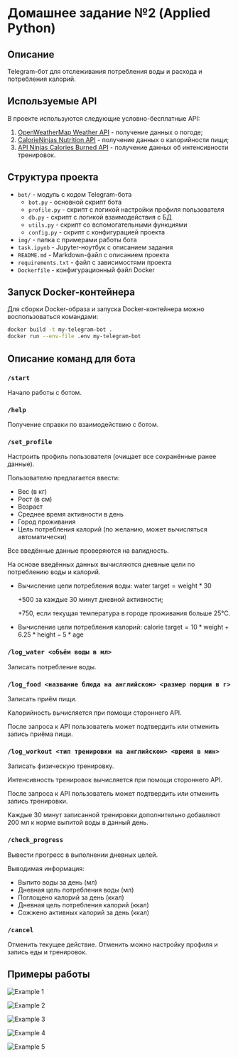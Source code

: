 # Домашнее задание №2 (Applied Python)

## Описание

Telegram-бот для отслеживания потребления воды и расхода и потребления калорий.

## Используемые API

В проекте используются следующие условно-бесплатные API:
1. [OpenWeatherMap Weather API](https://openweathermap.org/api) - получение данных о погоде;
2. [CalorieNinjas Nutrition API](https://calorieninjas.com/api) - получение данных о калорийности пищи;
3. [API Ninjas Calories Burned API](https://api-ninjas.com/api/caloriesburned) - получение данных об интенсивности тренировок.

## Структура проекта

- `bot/` - модуль с кодом Telegram-бота
  - `bot.py` - основной скрипт бота
  - `profile.py` - скрипт с логикой настройки профиля пользователя
  - `db.py` - скрипт с логикой взаимодействия с БД
  - `utils.py` - скрипт со вспомогательными функциями
  - `config.py` - скрипт с конфигурацией проекта
- `img/` - папка с примерами работы бота
- `task.ipynb` - Jupyter-ноутбук с описанием задания
- `README.md` - Markdown-файл с описанием проекта 
- `requirements.txt` - файл с зависимостями проекта
- `Dockerfile` - конфигурационный файл Docker

## Запуск Docker-контейнера

Для сборки Docker-образа и запуска Docker-контейнера можно воспользоваться командами:

```bash
docker build -t my-telegram-bot .
docker run --env-file .env my-telegram-bot
```

## Описание команд для бота

### `/start`

Начало работы с ботом.

### `/help`

Получение справки по взаимодействию с ботом.

### `/set_profile`

Настроить профиль пользователя (очищает все сохранённые ранее данные).

Пользователю предлагается ввести:
- Вес (в кг)
- Рост (в см)
- Возраст
- Среднее время активности в день
- Город проживания
- Цель потребления калорий (по желанию, может вычисляться автоматически)

Все введённые данные проверяются на валидность.

На основе введённых данных вычисляются дневные цели по потреблению воды и калорий.

- Вычисление цели потребления воды: $\text{water target} = \text{weight} * 30$

    $+ 500$ за каждые 30 минут дневной активности;

    $+ 750$, если текущая температура в городе проживания больше 25°C.

- Вычисление цели потребления калорий:
$\text{calorie target} = 10 * \text{weight} + 6.25 * \text{height} - 5 * \text{age}$

### `/log_water <объём воды в мл>`

Записать потребление воды.

### `/log_food <название блюда на английском> <размер порции в г>`

Записать приём пищи.

Калорийность вычисляется при помощи стороннего API.

После запроса к API пользователь может подтвердить или отменить запись приёма пищи.

### `/log_workout <тип тренировки на английском> <время в мин>`

Записать физическую тренировку.

Интенсивность тренировок вычисляется при помощи стороннего API.

После запроса к API пользователь может подтвердить или отменить запись тренировки.

Каждые 30 минут записанной тренировки дополнительно добавляют 200 мл к норме выпитой воды в данный день.

### `/check_progress`

Вывести прогресс в выполнении дневных целей.

Выводимая информация:
- Выпито воды за день (мл)
- Дневная цель потребления воды (мл)
- Поглощено калорий за день (ккал)
- Дневная цель потребления калорий (ккал)
- Сожжено активных калорий за день (ккал)

### `/cancel`

Отменить текущее действие. Отменить можно настройку профиля и запись еды и тренировок.

## Примеры работы

![Example 1](img/ap2_1.jpg)


![Example 2](img/ap2_2.jpg)


![Example 3](img/ap2_3.jpg)


![Example 4](img/ap2_4.jpg)


![Example 5](img/ap2_5.jpg)


